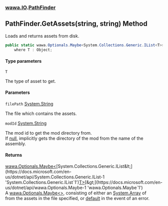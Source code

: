 ### [wawa.IO](wawa.IO.md 'wawa.IO').[PathFinder](PathFinder.md 'wawa.IO.PathFinder')

## PathFinder.GetAssets<T>(string, string) Method

Loads and returns assets from disk.

```csharp
public static wawa.Optionals.Maybe<System.Collections.Generic.IList<T>> GetAssets<T>(string filePath, string modId=null)
    where T : Object;
```
#### Type parameters

<a name='wawa.IO.PathFinder.GetAssets_T_(string,string).T'></a>

`T`

The type of asset to get.
#### Parameters

<a name='wawa.IO.PathFinder.GetAssets_T_(string,string).filePath'></a>

`filePath` [System.String](https://docs.microsoft.com/en-us/dotnet/api/System.String 'System.String')

The file which contains the assets.

<a name='wawa.IO.PathFinder.GetAssets_T_(string,string).modId'></a>

`modId` [System.String](https://docs.microsoft.com/en-us/dotnet/api/System.String 'System.String')

The mod id to get the mod directory from.  
If [null](https://docs.microsoft.com/en-us/dotnet/csharp/language-reference/keywords/null 'https://docs.microsoft.com/en-us/dotnet/csharp/language-reference/keywords/null'), implicitly gets the directory of the mod from the name of the assembly.

#### Returns
[wawa.Optionals.Maybe&lt;](https://docs.microsoft.com/en-us/dotnet/api/wawa.Optionals.Maybe-1 'wawa.Optionals.Maybe`1')[System.Collections.Generic.IList&lt;](https://docs.microsoft.com/en-us/dotnet/api/System.Collections.Generic.IList-1 'System.Collections.Generic.IList`1')[T](PathFinder.GetAssets{T}(string,string).md#wawa.IO.PathFinder.GetAssets_T_(string,string).T 'wawa.IO.PathFinder.GetAssets<T>(string, string).T')[&gt;](https://docs.microsoft.com/en-us/dotnet/api/System.Collections.Generic.IList-1 'System.Collections.Generic.IList`1')[&gt;](https://docs.microsoft.com/en-us/dotnet/api/wawa.Optionals.Maybe-1 'wawa.Optionals.Maybe`1')  
A [wawa.Optionals.Maybe&lt;&gt;](https://docs.microsoft.com/en-us/dotnet/api/wawa.Optionals.Maybe-1 'wawa.Optionals.Maybe`1'), consisting of either an [System.Array](https://docs.microsoft.com/en-us/dotnet/api/System.Array 'System.Array') of   
from the assets in the file specified, or [default](https://docs.microsoft.com/en-us/dotnet/csharp/language-reference/keywords/default 'https://docs.microsoft.com/en-us/dotnet/csharp/language-reference/keywords/default') in the event of an error.